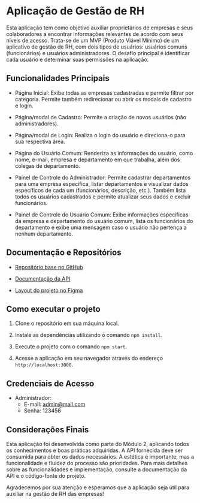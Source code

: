 # Aplicação de Gestão de RH

Esta aplicação tem como objetivo auxiliar proprietários de empresas e seus colaboradores a encontrar informações relevantes de acordo com seus níveis de acesso. Trata-se de um MVP (Produto Viável Mínimo) de um aplicativo de gestão de RH, com dois tipos de usuários: usuários comuns (funcionários) e usuários administradores. O desafio principal é identificar cada usuário e determinar suas permissões na aplicação.

## Funcionalidades Principais

- Página Inicial: Exibe todas as empresas cadastradas e permite filtrar por categoria. Permite também redirecionar ou abrir os modais de cadastro e login.

- Página/modal de Cadastro: Permite a criação de novos usuários (não administradores).

- Página/modal de Login: Realiza o login do usuário e direciona-o para sua respectiva área.

- Página do Usuário Comum: Renderiza as informações do usuário, como nome, e-mail, empresa e departamento em que trabalha, além dos colegas de departamento.

- Painel de Controle do Administrador: Permite cadastrar departamentos para uma empresa específica, listar departamentos e visualizar dados específicos de cada um (funcionários, descrição, etc.). Também lista todos os usuários cadastrados e permite atualizar seus dados e excluir funcionários.

- Painel de Controle do Usuário Comum: Exibe informações específicas da empresa e departamento do usuário comum, lista os funcionários do departamento e exibe uma mensagem caso o usuário não pertença a nenhum departamento.

## Documentação e Repositórios

- [Repositório base no GitHub](https://github.com/seu-usuario/repositorio)

- [Documentação da API](https://link-da-documentacao-api)

- [Layout do projeto no Figma](https://link-do-figma)

## Como executar o projeto

1. Clone o repositório em sua máquina local.

2. Instale as dependências utilizando o comando `npm install`.

3. Execute o projeto com o comando `npm start`.

4. Acesse a aplicação em seu navegador através do endereço `http://localhost:3000`.

## Credenciais de Acesso

- Administrador:
  - E-mail: admin@mail.com
  - Senha: 123456

## Considerações Finais

Esta aplicação foi desenvolvida como parte do Módulo 2, aplicando todos os conhecimentos e boas práticas adquiridas. A API fornecida deve ser consumida para obter os dados necessários. A estética é importante, mas a funcionalidade e fluidez do processo são prioridades. Para mais detalhes sobre as funcionalidades e implementação, consulte a documentação da API e o código-fonte do projeto.

Agradecemos por sua atenção e esperamos que a aplicação seja útil para auxiliar na gestão de RH das empresas!
